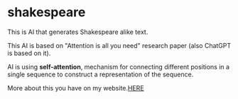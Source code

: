 # shakespeare

This is AI that generates Shakespeare alike text.

This AI is based on "Attention is all you need" research paper (also ChatGPT is based on it).

AI is using **self-attention**, mechanism for connecting different positions in a single sequence to construct a representation of the sequence.

More about this you have on my website.[HERE](https://youshitsune.me/2023/02/attention-is-all-you-need/)
